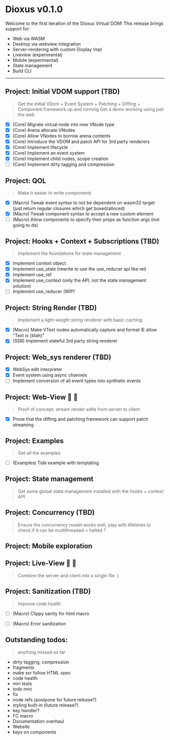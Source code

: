 # Dioxus v0.1.0
Welcome to the first iteration of the Dioxus Virtual DOM! This release brings support for:
- Web via WASM
- Desktop via webview integration
- Server-rendering with custom Display Impl
- Liveview (experimental)
- Mobile (experimental)
- State management
- Build CLI
----
## Project: Initial VDOM support (TBD)
> Get the initial VDom + Event System + Patching + Diffing + Component framework up and running
> Get a demo working using just the web
- [x] (Core) Migrate virtual node into new VNode type
- [x] (Core) Arena allocate VNodes
- [x] (Core) Allow VNodes to borrow arena contents
- [x] (Core) Introduce the VDOM and patch API for 3rd party renderers
- [x] (Core) Implement lifecycle
- [x] (Core) Implement an event system 
- [x] (Core) Implement child nodes, scope creation
- [ ] (Core) Implement dirty tagging and compression

## Project: QOL 
> Make it easier to write components
- [x] (Macro) Tweak event syntax to not be dependent on wasm32 target (just return regular closures which get boxed/alloced)
- [x] (Macro) Tweak component syntax to accept a new custom element 
- [ ] (Macro) Allow components to specify their props as function args  (not going to do)

## Project: Hooks + Context + Subscriptions (TBD)
> Implement the foundations for state management
- [x] Implement context object
- [x] Implement use_state (rewrite to use the use_reducer api like rei)
- [x] Implement use_ref
- [x] Implement use_context (only the API, not the state management solution)
- [ ] Implement use_reducer (WIP)

## Project: String Render (TBD)
> Implement a light-weight string renderer with basic caching 
- [x] (Macro) Make VText nodes automatically capture and format IE allow "Text is {blah}"
- [x] (SSR) Implement stateful 3rd party string renderer

## Project: Web_sys renderer (TBD)
- [x] WebSys edit interpreter
- [x] Event system using async channels
- [ ] Implement conversion of all event types into synthetic events

## Project: Web-View 🤲 🍨
> Proof of concept: stream render edits from server to client
- [x] Prove that the diffing and patching framework can support patch streaming

## Project: Examples
> Get *all* the examples
- [ ] (Examples) Tide example with templating

## Project: State management 
> Get some global state management installed with the hooks + context API


## Project: Concurrency (TBD)
> Ensure the concurrency model works well, play with lifetimes to check if it can be multithreaded + halted
?


## Project: Mobile exploration


## Project: Live-View 🤲 🍨
> Combine the server and client into a single file :) 


## Project: Sanitization (TBD)
> Improve code health
- [ ] (Macro) Clippy sanity for html macro
- [ ] (Macro) Error sanitization


## Outstanding todos:
> anything missed so far
- dirty tagging, compression
- fragments
- make ssr follow HTML spec
- code health
- miri tests
- todo mvc
- fix
- node refs (postpone for future release?)
- styling built-in (future release?)
- key handler?
- FC macro
- Documentation overhaul
- Website
- keys on components

